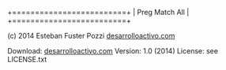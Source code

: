 +=========================+
| Preg Match All          |
+=========================+

(c) 2014 Esteban Fuster Pozzi [desarrolloactivo.com](http://desarrolloactivo.com/)

Download: [desarrolloactivo.com](http://desarrolloactivo.com/)
Version: 1.0 (2014)
License: see LICENSE.txt
